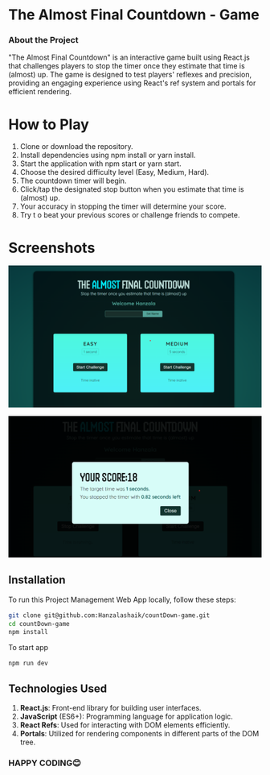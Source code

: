 
<h1>The Almost Final Countdown - Game</h1>

### About the Project 
"The Almost Final Countdown" is an interactive game built using React.js that challenges players to stop the timer once they estimate that time is (almost) up. The game is designed to test players' reflexes and precision, providing an engaging experience using React's ref system and portals for efficient rendering.

<h1>How to Play</h1>

1) Clone or download the repository. <br>
2) Install dependencies using npm install or yarn install.<br>
3) Start the application with npm start or yarn start.<br>
4) Choose the desired difficulty level (Easy, Medium, Hard).<br>
5) The countdown timer will begin.<br>
6) Click/tap the designated stop button when you estimate that time is (almost) up.<br>
7) Your accuracy in stopping the timer will determine your score.<br>
8) Try t o beat your previous scores or challenge friends to compete.<br>

<h1>Screenshots</h1>

![Image](https://github.com/Hanzalashaik/countDown-game/blob/main/public/ss.png "Image")

![Image](https://github.com/Hanzalashaik/countDown-game/blob/main/public/result.png "Image")

## Installation

To run this Project Management Web App locally, follow these steps:

```bash
git clone git@github.com:Hanzalashaik/countDown-game.git
cd countDown-game
npm install
```

To start app

```bash
npm run dev
```

## Technologies Used

1) <b>React.js</b>: Front-end library for building user interfaces.
2) <b>JavaScript</b> (ES6+): Programming language for application logic.
3) <b>React Refs</b>: Used for interacting with DOM elements efficiently.
4) <b>Portals</b>: Utilized for rendering components in different parts of the DOM tree.

### HAPPY CODING😊
